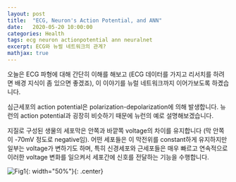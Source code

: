 ```yaml
---
layout: post
title:  "ECG, Neuron's Action Potential, and ANN"
date:   2020-05-20 10:00:00
categories: Health
tags: ecg neuron actionpotential ann neuralnet
excerpt: ECG와 뉴럴 네트워크의 관계?
mathjax: true
---
```


오늘은 ECG 파형에 대해 간단히 이해를 해보고 (ECG 데이터를 가지고 리서치를 하려면 배경 지식이 좀 있으면 좋겠죠), 이 이야기를 뉴럴 네트워크까지 이어가보도록 하곘습니다.

심근세포의 action potential은 polarization-depolarization에 의해 발생합니다. 
뉴런의 action potential과 굉장히 비슷하기 때문에 뉴런의 예로 설명해보겠습니다.

지질로 구성된 생물의 세포막은 안쪽과 바깥쪽 voltage의 차이를 유지합니다 (막 안쪽이 -70mV 정도로 negative임). 어떤 세포들은 이 막전위를 constant하게 유지하지만 일부는 voltage가 변하기도 하며, 특히 신경세포와 근세포들은 매우 빠르고 연속적으로 이러한 voltage 변화를 일으켜서 세포간에 신호를 전달하는 기능을 수행합니다.

![Fig1](https://jiryang.github.io/img/action_potential.png "Neuron's Action Potential"){: width="50%"}{: .center}


